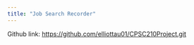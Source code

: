 ```yaml
---
title: "Job Search Recorder"
---
```


Github link: https://github.com/elliottau01/CPSC210Project.git